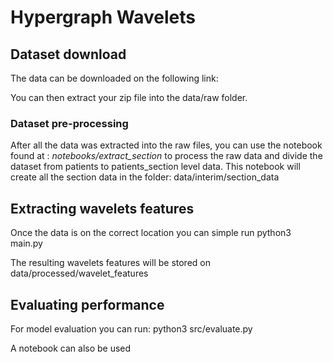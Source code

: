 # Hypergraph Wavelets

## Dataset download

The data can be downloaded on the following link:

You can then extract your zip file into the data/raw folder.

### Dataset pre-processing
After all the data was extracted into the raw files, you can use the notebook found at : _notebooks/extract\_section_ to process the raw data and divide the dataset from patients to patients_section level data.
This notebook will create all the section data in the folder: data/interim/section_data

## Extracting wavelets features

Once the data is on the correct location you can simple run python3 main.py

The resulting wavelets features will be stored on data/processed/wavelet_features

## Evaluating performance

For model evaluation you can run: python3 src/evaluate.py

A notebook can also be used